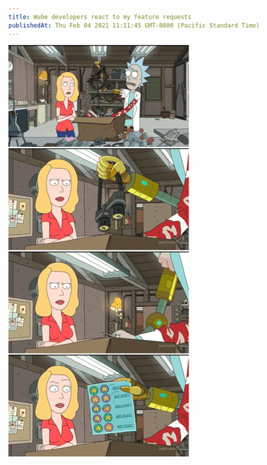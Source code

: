 ```yaml
---
title: Wube developers react to my feature requests
publishedAt: Thu Feb 04 2021 11:11:45 GMT-0800 (Pacific Standard Time)
---
```


![bethsToys](bethsToys0.gif)
![bethsToys](bethsToys1.gif)
![bethsToys](bethsToys2.gif)
![bethsToys](bethsToys3.gif)
